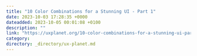 ```yaml
---
title: "10 Color Combinations for a Stunning UI - Part 1"
date: 2023-10-03 17:28:35 +0000
dateadded: 2023-10-05 00:01:08 +0100
description: ""
link: "https://uxplanet.org/10-color-combinations-for-a-stunning-ui-part-1-e568fa575d5f?source=rss----819cc2aaeee0---4"
category:
directory: _directory/ux-planet.md
---
```

